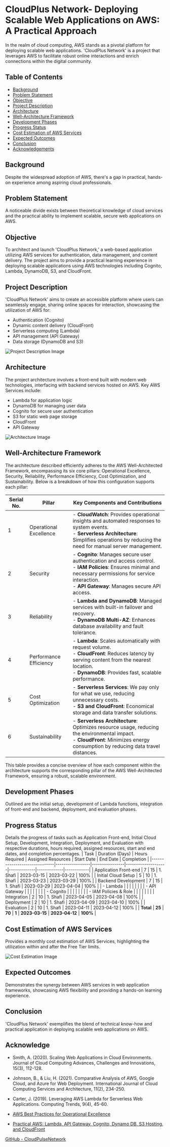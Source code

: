 # CloudPlus Network- Deploying Scalable Web Applications on AWS: A Practical Approach

In the realm of cloud computing, AWS stands as a pivotal platform for deploying scalable web applications. 'CloudPlus Network' is a project that leverages AWS to facilitate robust online interactions and enrich connections within the digital community.

## Table of Contents
- [Background](#background)
- [Problem Statement](#problem-statement)
- [Objective](#objective)
- [Project Description](#project-description)
- [Architecture](#architecture)
- [Well-Architecture Framework](#well-architecture-framework)
- [Development Phases](#development-phases)
- [Progress Status](#progress-status)
- [Cost Estimation of AWS Services](#cost-estimation-of-aws-services)
- [Expected Outcomes](#expected-outcomes)
- [Conclusion](#conclusion)
- [Acknowledgements](#acknowledge)

## Background

Despite the widespread adoption of AWS, there's a gap in practical, hands-on experience among aspiring cloud professionals.

## Problem Statement

A noticeable divide exists between theoretical knowledge of cloud services and the practical ability to implement scalable, secure web applications on AWS.

## Objective

To architect and launch 'CloudPlus Network,' a web-based application utilizing AWS services for authentication, data management, and content delivery. The project aims to provide a practical learning experience in deploying scalable applications using AWS technologies including Cognito, Lambda, DynamoDB, S3, and CloudFront.

## Project Description

'CloudPlus Network' aims to create an accessible platform where users can seamlessly engage, sharing online spaces for interaction, showcasing the utilization of AWS for:

- Authentication (Cognito)
- Dynamic content delivery (CloudFront)
- Serverless computing (Lambda)
- API management (API Gateway)
- Data storage (DynamoDB and S3)

![Project Description Image](figures/project-des.png)

## Architecture

The project architecture involves a front-end built with modern web technologies, interfacing with backend services hosted on AWS. Key AWS Services include:

- Lambda for application logic
- DynamoDB for managing user data
- Cognito for secure user authentication
- S3 for static web page storage
- CloudFront
- API Gateway

![Architecture Image](figures/architecture.png)

## Well-Architecture Framework

The architecture described efficiently adheres to the AWS Well-Architected Framework, encompassing its six core pillars: Operational Excellence, Security, Reliability, Performance Efficiency, Cost Optimization, and Sustainability. Below is a breakdown of how this configuration supports each pillar:

| Serial No. | Pillar               | Key Components and Contributions                                                                                                                                                           |
|------------|----------------------|---------------------------------------------------------------------------------------------------------------------------------------------------------------------------------------------|
| 1          | Operational Excellence | - **CloudWatch**: Provides operational insights and automated responses to system events.<br>- **Serverless Architecture**: Simplifies operations by reducing the need for manual server management. |
| 2          | Security              | - **Cognito**: Manages secure user authentication and access control.<br>- **IAM Policies**: Ensures minimal and necessary permissions for service interaction.<br>- **API Gateway**: Manages secure API access.               |
| 3          | Reliability           | - **Lambda and DynamoDB**: Managed services with built-in failover and recovery.<br>- **DynamoDB Multi-AZ**: Enhances database availability and fault tolerance.                             |
| 4          | Performance Efficiency | - **Lambda**: Scales automatically with request volume.<br>- **CloudFront**: Reduces latency by serving content from the nearest location.<br>- **DynamoDB**: Provides fast, scalable performance.          |
| 5          | Cost Optimization     | - **Serverless Services**: We pay only for what we use, reducing unnecessary costs.<br>- **S3 and CloudFront**: Economical storage and data transfer solutions.                                |
| 6          | Sustainability         | - **Serverless Architecture**: Optimizes resource usage, reducing the environmental impact.<br>- **CloudFront**: Minimizes energy consumption by reducing data travel distances.                     |

This table provides a concise overview of how each component within the architecture supports the corresponding pillar of the AWS Well-Architected Framework, ensuring a robust, scalable environment.


## Development Phases

Outlined are the initial setup, development of Lambda functions, integration of front-end and backend, deployment, and evaluation phases.

## Progress Status

Details the progress of tasks such as Application Front-end, Initial Cloud Setup, Development, Integration, Deployment, and Evaluation with respective durations, hours required, assigned resources, start and end dates, and completion percentages.
| Task                         | Duration (Days) | Hours Required | Assigned Resources | Start Date  | End Date    | Completion |
|------------------------------|-----------------|----------------|--------------------|-------------|-------------|------------|
| Application Front-end        | 7               | 15             | 1. Shafi           | 2023-03-15  | 2023-03-22  | 100%       |
| Initial Cloud Setup          | 5               | 10             | 1. Shafi           | 2023-03-23  | 2023-03-29  | 100%       |
| Backend Development                  | 7               | 15             | 1. Shafi           | 2023-03-29  | 2023-04-04  | 100%       |
| - Lambda                     |                 |                |                    |             |             |            |
| - API Gateway                |                 |                |                    |             |             |            |
| - Cognito                    |                 |                |                    |             |             |            |
| - IAM Policies & Role        |                 |                |                    |             |             |            |
| Integration                  | 2               | 10             | 1. Shafi           | 2023-04-05  | 2023-04-08  | 100%       |
| Deployment                   | 2               | 10             | 1. Shafi           | 2023-04-09  | 2023-04-10  | 100%       |
| Evaluation                   | 2               | 10             | 1. Shafi           | 2023-04-11  | 2023-04-12  | 100%       |
| **Total**                    | **25**          | **70**         | **1**              | **2023-03-15** | **2023-04-12** | **100%** |


## Cost Estimation of AWS Services

Provides a monthly cost estimation of AWS Services, highlighting the utilization within and after the Free Tier limits.

![Cost Estimation Image](figures/cost.png)

## Expected Outcomes

Demonstrates the synergy between AWS services in web application frameworks, showcasing AWS flexibility and providing a hands-on learning experience.

## Conclusion

'CloudPlus Network' exemplifies the blend of technical know-how and practical application in deploying scalable web applications on AWS.

## Acknowledge

- Smith, A. (2020). Scaling Web Applications in Cloud Environments. Journal of Cloud Computing Advances, Challenges and Innovations, 15(3), 112-128.
- Johnson, B., & Liu, H. (2021). Comparative Analysis of AWS, Google Cloud, and Azure for Web Deployment. International Journal of Cloud Computing Services and Architecture, 11(2), 234-250.
- Carter, J. (2019). Leveraging AWS Lambda for Serverless Web Applications. Computing Trends, 9(4), 45-60.
- [AWS Best Practices for Operational Excellence](https://aws.amazon.com/architecture/well-architected/)

- [Practical AWS: Lambda, API Gateway, Cognito, Dynamo DB, S3 Hosting, and CloudFront](https://medium.com/@jith/a-practical-introduction-to-aws-lambda-api-gateway-cognito-dynamo-db-s3-hosting-and-60002b22947a)

[GitHub - CloudPulseNetwork](https://github.com/shaficse/CloudPlusNetwork.git)

